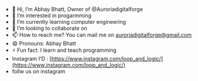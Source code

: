 - 👋 Hi, I’m Abhay Bhatt, Owner of @Auroriadigitalforge
- 👀 I’m interested in progarmming
- 🌱 I’m currently learning computer engineering 
- 💞️ I’m looking to collaborate on 
- 📫 How to reach me? You can mail me on auroriadigitalforge@gmail.com
- 😄 Pronouns: Abhay Bhatt
- ⚡ Fun fact: I learn and teach programming
-    Instagram I'D : [https://www.instagram.com/loop_and_logic/](https://www.instagram.com/loop_and_logic/)
-    follw us on instagram

<!---
Auroriadigitalforge/Auroriadigitalforge is a ✨ special ✨ repository because its `README.md` (this file) appears on your GitHub profile.
You can click the Preview link to take a look at your changes.
--->
